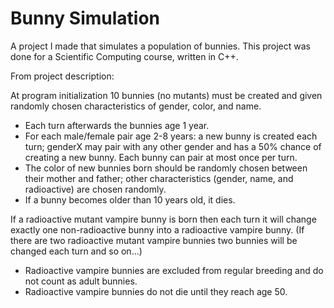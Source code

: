 # Bunny Simulation
A project I made that simulates a population of bunnies. This project was done for a Scientific Computing course, written in C++. 

From project description:

At program initialization 10 bunnies (no mutants) must be created and given randomly chosen
characteristics of gender, color, and name.
- Each turn afterwards the bunnies age 1 year.
- For each male/female pair age 2-8 years: a new bunny is created each turn; genderX may pair
  with any other gender and has a 50% chance of creating a new bunny. Each bunny can pair at
  most once per turn.
- The color of new bunnies born should be randomly chosen between their mother and father;
  other characteristics (gender, name, and radioactive) are chosen randomly.
- If a bunny becomes older than 10 years old, it dies.
  
If a radioactive mutant vampire bunny is born then each turn it will change exactly one
  non-radioactive bunny into a radioactive vampire bunny. (If there are two radioactive mutant
  vampire bunnies two bunnies will be changed each turn and so on...)
- Radioactive vampire bunnies are excluded from regular breeding and do not count as adult
  bunnies.
- Radioactive vampire bunnies do not die until they reach age 50.